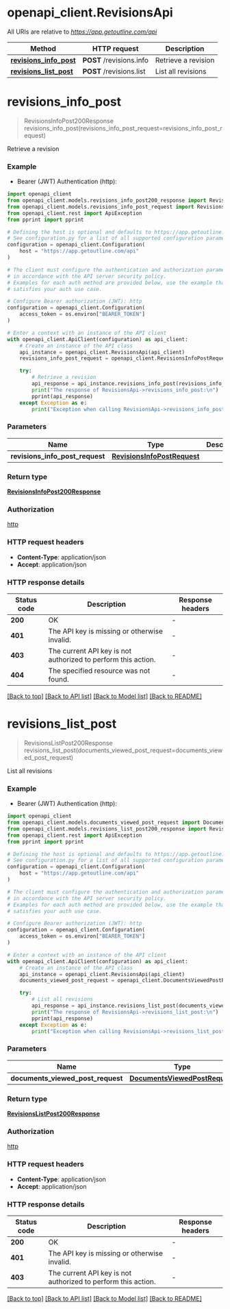 # openapi_client.RevisionsApi

All URIs are relative to *https://app.getoutline.com/api*

Method | HTTP request | Description
------------- | ------------- | -------------
[**revisions_info_post**](RevisionsApi.md#revisions_info_post) | **POST** /revisions.info | Retrieve a revision
[**revisions_list_post**](RevisionsApi.md#revisions_list_post) | **POST** /revisions.list | List all revisions


# **revisions_info_post**
> RevisionsInfoPost200Response revisions_info_post(revisions_info_post_request=revisions_info_post_request)

Retrieve a revision

### Example

* Bearer (JWT) Authentication (http):

```python
import openapi_client
from openapi_client.models.revisions_info_post200_response import RevisionsInfoPost200Response
from openapi_client.models.revisions_info_post_request import RevisionsInfoPostRequest
from openapi_client.rest import ApiException
from pprint import pprint

# Defining the host is optional and defaults to https://app.getoutline.com/api
# See configuration.py for a list of all supported configuration parameters.
configuration = openapi_client.Configuration(
    host = "https://app.getoutline.com/api"
)

# The client must configure the authentication and authorization parameters
# in accordance with the API server security policy.
# Examples for each auth method are provided below, use the example that
# satisfies your auth use case.

# Configure Bearer authorization (JWT): http
configuration = openapi_client.Configuration(
    access_token = os.environ["BEARER_TOKEN"]
)

# Enter a context with an instance of the API client
with openapi_client.ApiClient(configuration) as api_client:
    # Create an instance of the API class
    api_instance = openapi_client.RevisionsApi(api_client)
    revisions_info_post_request = openapi_client.RevisionsInfoPostRequest() # RevisionsInfoPostRequest |  (optional)

    try:
        # Retrieve a revision
        api_response = api_instance.revisions_info_post(revisions_info_post_request=revisions_info_post_request)
        print("The response of RevisionsApi->revisions_info_post:\n")
        pprint(api_response)
    except Exception as e:
        print("Exception when calling RevisionsApi->revisions_info_post: %s\n" % e)
```



### Parameters


Name | Type | Description  | Notes
------------- | ------------- | ------------- | -------------
 **revisions_info_post_request** | [**RevisionsInfoPostRequest**](RevisionsInfoPostRequest.md)|  | [optional] 

### Return type

[**RevisionsInfoPost200Response**](RevisionsInfoPost200Response.md)

### Authorization

[http](../README.md#http)

### HTTP request headers

 - **Content-Type**: application/json
 - **Accept**: application/json

### HTTP response details

| Status code | Description | Response headers |
|-------------|-------------|------------------|
**200** | OK |  -  |
**401** | The API key is missing or otherwise invalid. |  -  |
**403** | The current API key is not authorized to perform this action. |  -  |
**404** | The specified resource was not found. |  -  |

[[Back to top]](#) [[Back to API list]](../README.md#documentation-for-api-endpoints) [[Back to Model list]](../README.md#documentation-for-models) [[Back to README]](../README.md)

# **revisions_list_post**
> RevisionsListPost200Response revisions_list_post(documents_viewed_post_request=documents_viewed_post_request)

List all revisions

### Example

* Bearer (JWT) Authentication (http):

```python
import openapi_client
from openapi_client.models.documents_viewed_post_request import DocumentsViewedPostRequest
from openapi_client.models.revisions_list_post200_response import RevisionsListPost200Response
from openapi_client.rest import ApiException
from pprint import pprint

# Defining the host is optional and defaults to https://app.getoutline.com/api
# See configuration.py for a list of all supported configuration parameters.
configuration = openapi_client.Configuration(
    host = "https://app.getoutline.com/api"
)

# The client must configure the authentication and authorization parameters
# in accordance with the API server security policy.
# Examples for each auth method are provided below, use the example that
# satisfies your auth use case.

# Configure Bearer authorization (JWT): http
configuration = openapi_client.Configuration(
    access_token = os.environ["BEARER_TOKEN"]
)

# Enter a context with an instance of the API client
with openapi_client.ApiClient(configuration) as api_client:
    # Create an instance of the API class
    api_instance = openapi_client.RevisionsApi(api_client)
    documents_viewed_post_request = openapi_client.DocumentsViewedPostRequest() # DocumentsViewedPostRequest |  (optional)

    try:
        # List all revisions
        api_response = api_instance.revisions_list_post(documents_viewed_post_request=documents_viewed_post_request)
        print("The response of RevisionsApi->revisions_list_post:\n")
        pprint(api_response)
    except Exception as e:
        print("Exception when calling RevisionsApi->revisions_list_post: %s\n" % e)
```



### Parameters


Name | Type | Description  | Notes
------------- | ------------- | ------------- | -------------
 **documents_viewed_post_request** | [**DocumentsViewedPostRequest**](DocumentsViewedPostRequest.md)|  | [optional] 

### Return type

[**RevisionsListPost200Response**](RevisionsListPost200Response.md)

### Authorization

[http](../README.md#http)

### HTTP request headers

 - **Content-Type**: application/json
 - **Accept**: application/json

### HTTP response details

| Status code | Description | Response headers |
|-------------|-------------|------------------|
**200** | OK |  -  |
**401** | The API key is missing or otherwise invalid. |  -  |
**403** | The current API key is not authorized to perform this action. |  -  |

[[Back to top]](#) [[Back to API list]](../README.md#documentation-for-api-endpoints) [[Back to Model list]](../README.md#documentation-for-models) [[Back to README]](../README.md)

